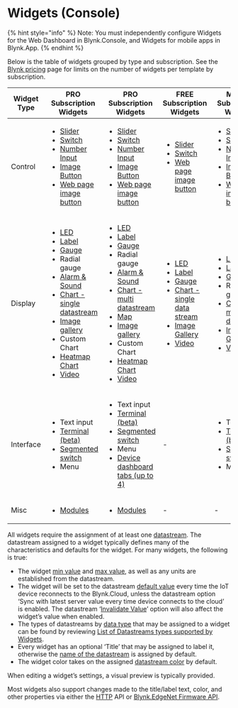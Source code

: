 # Widgets (Console)

{% hint style="info" %}
Note: You must independently configure Widgets for the Web Dashboard in Blynk.Console, and Widgets for mobile apps in Blynk.App.
{% endhint %}

Below is the table of widgets grouped by type and subscription. See the [Blynk pricing](https://blynk.io/pricing) page for limits on the number of widgets per template by subscription.

<table><thead><tr><th>Widget Type</th><th>PRO Subscription Widgets</th><th>PRO Subscription Widgets</th><th data-hidden>FREE Subscription Widgets</th><th data-hidden>MAKER Subscription Widgets</th></tr></thead><tbody><tr><td>Control</td><td><p></p><ul><li><a href="slider.md">Slider</a></li><li><a href="switch.md">Switch</a></li><li><a href="number-input.md">Number Input</a></li><li><a href="image-button.md">Image Button</a></li><li><a href="web-page-image-button.md">Web page image button</a></li></ul></td><td><p></p><ul><li><a href="slider.md">Slider</a></li><li><a href="switch.md">Switch</a></li><li><a href="number-input.md">Number Input</a></li><li><a href="image-button.md">Image Button</a></li><li><a href="web-page-image-button.md">Web page image button</a></li></ul></td><td><p></p><ul><li><a href="slider.md">Slider</a></li><li><a href="switch.md">Switch</a></li><li><a href="web-page-image-button.md">Web page image button</a></li></ul></td><td><p></p><ul><li><a href="slider.md">Slider</a></li><li><a href="switch.md">Switch</a></li><li><a href="number-input.md">Number Input</a></li><li><a href="image-button.md">Image Button</a></li><li><a href="web-page-image-button.md">Web page image button</a></li></ul></td></tr><tr><td>Display</td><td><p></p><ul><li><a href="https://docs.blynk.io/en/blynk.console/widgets-console/led">LED</a></li><li><a href="https://docs.blynk.io/en/blynk.console/widgets-console/label">Label</a></li><li><a href="https://docs.blynk.io/en/blynk.console/widgets-console/gauge">Gauge</a></li><li>Radial gauge</li><li><a href="alarm-and-sound-widget.md">Alarm &#x26; Sound</a></li><li><a href="chart.md">Chart - single datastream</a></li><li><a href="image-gallery.md">Image gallery</a></li><li>Custom Chart</li><li><a href="heatmap-chart.md">Heatmap Chart</a></li><li><a href="video.md">Video</a></li></ul></td><td><p></p><ul><li><a href="https://docs.blynk.io/en/blynk.console/widgets-console/led">LED</a></li><li><a href="https://docs.blynk.io/en/blynk.console/widgets-console/label">Label</a></li><li><a href="https://docs.blynk.io/en/blynk.console/widgets-console/gauge">Gauge</a></li><li>Radial gauge</li><li><a href="alarm-and-sound-widget.md">Alarm &#x26; Sound</a></li><li><a href="chart.md">Chart - multi datastream</a></li><li><a href="map.md">Map</a></li><li><a href="image-gallery.md">Image gallery</a></li><li>Custom Chart</li><li><a href="heatmap-chart.md">Heatmap Chart</a></li><li><a href="video.md">Video</a></li></ul></td><td><p></p><ul><li><a href="https://docs.blynk.io/en/blynk.console/widgets-console/led">LED</a></li><li><a href="https://docs.blynk.io/en/blynk.console/widgets-console/label">Label</a></li><li><a href="https://docs.blynk.io/en/blynk.console/widgets-console/gauge">Gauge</a></li><li><a href="https://docs.blynk.io/en/blynk.console/widgets-console/chart">Chart - single data stream</a></li><li><a href="image-gallery.md">Image Gallery</a></li><li><a href="video.md">Video</a></li></ul></td><td><p></p><ul><li><a href="https://docs.blynk.io/en/blynk.console/widgets-console/led">LED</a></li><li><a href="https://docs.blynk.io/en/blynk.console/widgets-console/label">Label</a></li><li><a href="https://docs.blynk.io/en/blynk.console/widgets-console/gauge">Gauge</a></li><li>Radial gauge</li><li><a href="chart.md">Chart - multi datastream</a></li><li><a href="image-gallery.md">Image Gallery</a></li><li><a href="video.md">Video</a></li></ul></td></tr><tr><td>Interface</td><td><ul><li>Text input</li><li><a href="terminal.md">Terminal (beta)</a></li><li><a href="segmented-switch.md">Segmented switch</a></li><li>Menu</li></ul></td><td><p></p><ul><li>Text input</li><li><a href="terminal.md">Terminal (beta)</a></li><li><a href="segmented-switch.md">Segmented switch</a></li><li>Menu</li><li><a href="../templates/dashboard/multiple-dashboard-tabs.md">Device dashboard tabs (up to 4)</a></li></ul></td><td>-</td><td><p></p><ul><li>Text input</li><li><a href="terminal.md">Terminal (beta)</a></li><li><a href="segmented-switch.md">Segmented switch</a></li><li>Menu</li></ul></td></tr><tr><td>Misc</td><td><p></p><ul><li><a href="https://docs.blynk.io/en/blynk.console/widgets-console/modules">Modules</a></li></ul><p></p></td><td><p></p><ul><li><a href="https://docs.blynk.io/en/blynk.console/widgets-console/modules">Modules</a></li></ul></td><td>-</td><td>-</td></tr></tbody></table>

All widgets require the assignment of at least one [datastream](../templates/datastreams/). The datastream assigned to a widget typically defines many of the characteristics and defaults for the widget. For many widgets, the following is true:

* The widget [min value](../templates/datastreams/datastreams-common-settings/min-value.md) and [max value](../templates/datastreams/datastreams-common-settings/max-value.md), as well as any units are established from the datastream.
* The widget will be set to the datastream [default value](../templates/datastreams/datastreams-common-settings/default-value.md) every time the IoT device reconnects to the Blynk.Cloud, unless the datastream option ‘Sync with latest server value every time device connects to the cloud’ is enabled.  The datastream ‘[Invalidate Value](../templates/datastreams/datastreams-common-settings/invalidate-value.md)’ option will also affect the widget’s value when enabled.
* The types of datastreams by [data type](../templates/datastreams/datastreams-common-settings/data-type.md) that may be assigned to a widget can be found by reviewing [List of Datastreams types supported by Widgets](../../blynk.apps/widgets-app/list-of-datastreams-types-supported-by-widgets.md).
* Every widget has an optional ‘Title’ that may be assigned to label it, otherwise the [name of the datastream](../templates/datastreams/datastreams-common-settings/) is assigned by default.
* The widget color takes on the assigned [datastream color](../templates/datastreams/datastreams-common-settings/) by default.

When editing a widget’s settings, a visual preview is typically provided.

Most widgets also support changes made to the title/label text, color, and other properties via either the [HTTP](../../blynk.cloud/device-https-api/update-property.md) API or [Blynk.EdgeNet Firmware API](../../blynk.edgent-firmware-api/widget-properties.md).
